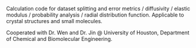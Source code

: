 Calculation code for dataset splitting and error metrics / diffusivity / elastic modulus / probability analysis / radial distribution function. Applicable to crystal structures and small molecules.

Cooperated with Dr. Wen and Dr. Jin @ University of Houston, Department of Chemical and Biomolecular Engineering.
